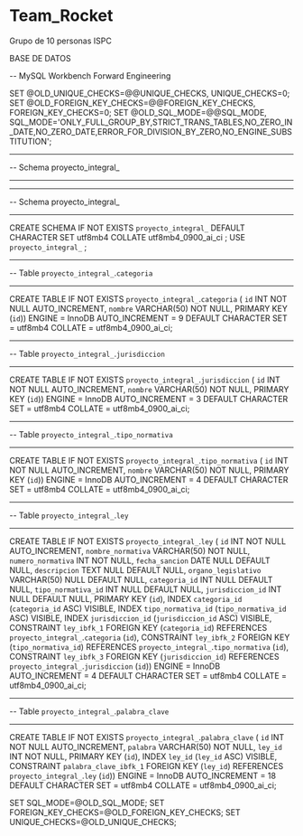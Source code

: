 # Team_Rocket
Grupo de 10 personas ISPC


BASE DE DATOS

-- MySQL Workbench Forward Engineering

SET @OLD_UNIQUE_CHECKS=@@UNIQUE_CHECKS, UNIQUE_CHECKS=0;
SET @OLD_FOREIGN_KEY_CHECKS=@@FOREIGN_KEY_CHECKS, FOREIGN_KEY_CHECKS=0;
SET @OLD_SQL_MODE=@@SQL_MODE, SQL_MODE='ONLY_FULL_GROUP_BY,STRICT_TRANS_TABLES,NO_ZERO_IN_DATE,NO_ZERO_DATE,ERROR_FOR_DIVISION_BY_ZERO,NO_ENGINE_SUBSTITUTION';

-- -----------------------------------------------------
-- Schema proyecto_integral_
-- -----------------------------------------------------

-- -----------------------------------------------------
-- Schema proyecto_integral_
-- -----------------------------------------------------
CREATE SCHEMA IF NOT EXISTS `proyecto_integral_` DEFAULT CHARACTER SET utf8mb4 COLLATE utf8mb4_0900_ai_ci ;
USE `proyecto_integral_` ;

-- -----------------------------------------------------
-- Table `proyecto_integral_`.`categoria`
-- -----------------------------------------------------
CREATE TABLE IF NOT EXISTS `proyecto_integral_`.`categoria` (
  `id` INT NOT NULL AUTO_INCREMENT,
  `nombre` VARCHAR(50) NOT NULL,
  PRIMARY KEY (`id`))
ENGINE = InnoDB
AUTO_INCREMENT = 9
DEFAULT CHARACTER SET = utf8mb4
COLLATE = utf8mb4_0900_ai_ci;


-- -----------------------------------------------------
-- Table `proyecto_integral_`.`jurisdiccion`
-- -----------------------------------------------------
CREATE TABLE IF NOT EXISTS `proyecto_integral_`.`jurisdiccion` (
  `id` INT NOT NULL AUTO_INCREMENT,
  `nombre` VARCHAR(50) NOT NULL,
  PRIMARY KEY (`id`))
ENGINE = InnoDB
AUTO_INCREMENT = 3
DEFAULT CHARACTER SET = utf8mb4
COLLATE = utf8mb4_0900_ai_ci;


-- -----------------------------------------------------
-- Table `proyecto_integral_`.`tipo_normativa`
-- -----------------------------------------------------
CREATE TABLE IF NOT EXISTS `proyecto_integral_`.`tipo_normativa` (
  `id` INT NOT NULL AUTO_INCREMENT,
  `nombre` VARCHAR(50) NOT NULL,
  PRIMARY KEY (`id`))
ENGINE = InnoDB
AUTO_INCREMENT = 4
DEFAULT CHARACTER SET = utf8mb4
COLLATE = utf8mb4_0900_ai_ci;


-- -----------------------------------------------------
-- Table `proyecto_integral_`.`ley`
-- -----------------------------------------------------
CREATE TABLE IF NOT EXISTS `proyecto_integral_`.`ley` (
  `id` INT NOT NULL AUTO_INCREMENT,
  `nombre_normativa` VARCHAR(50) NOT NULL,
  `numero_normativa` INT NOT NULL,
  `fecha_sancion` DATE NULL DEFAULT NULL,
  `descripcion` TEXT NULL DEFAULT NULL,
  `organo_legislativo` VARCHAR(50) NULL DEFAULT NULL,
  `categoria_id` INT NULL DEFAULT NULL,
  `tipo_normativa_id` INT NULL DEFAULT NULL,
  `jurisdiccion_id` INT NULL DEFAULT NULL,
  PRIMARY KEY (`id`),
  INDEX `categoria_id` (`categoria_id` ASC) VISIBLE,
  INDEX `tipo_normativa_id` (`tipo_normativa_id` ASC) VISIBLE,
  INDEX `jurisdiccion_id` (`jurisdiccion_id` ASC) VISIBLE,
  CONSTRAINT `ley_ibfk_1`
    FOREIGN KEY (`categoria_id`)
    REFERENCES `proyecto_integral_`.`categoria` (`id`),
  CONSTRAINT `ley_ibfk_2`
    FOREIGN KEY (`tipo_normativa_id`)
    REFERENCES `proyecto_integral_`.`tipo_normativa` (`id`),
  CONSTRAINT `ley_ibfk_3`
    FOREIGN KEY (`jurisdiccion_id`)
    REFERENCES `proyecto_integral_`.`jurisdiccion` (`id`))
ENGINE = InnoDB
AUTO_INCREMENT = 4
DEFAULT CHARACTER SET = utf8mb4
COLLATE = utf8mb4_0900_ai_ci;


-- -----------------------------------------------------
-- Table `proyecto_integral_`.`palabra_clave`
-- -----------------------------------------------------
CREATE TABLE IF NOT EXISTS `proyecto_integral_`.`palabra_clave` (
  `id` INT NOT NULL AUTO_INCREMENT,
  `palabra` VARCHAR(50) NOT NULL,
  `ley_id` INT NOT NULL,
  PRIMARY KEY (`id`),
  INDEX `ley_id` (`ley_id` ASC) VISIBLE,
  CONSTRAINT `palabra_clave_ibfk_1`
    FOREIGN KEY (`ley_id`)
    REFERENCES `proyecto_integral_`.`ley` (`id`))
ENGINE = InnoDB
AUTO_INCREMENT = 18
DEFAULT CHARACTER SET = utf8mb4
COLLATE = utf8mb4_0900_ai_ci;


SET SQL_MODE=@OLD_SQL_MODE;
SET FOREIGN_KEY_CHECKS=@OLD_FOREIGN_KEY_CHECKS;
SET UNIQUE_CHECKS=@OLD_UNIQUE_CHECKS;
